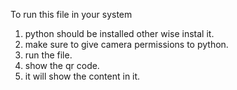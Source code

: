 To run this file in your system
1. python should be installed other wise instal it.
2. make sure to give camera permissions to python.
3. run the file.
4. show the qr code.
5. it will show the content in it.